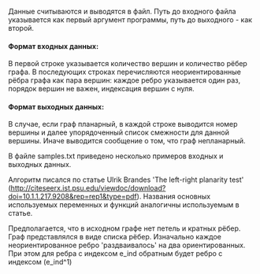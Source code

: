 Данные считываются и выводятся в файл. Путь до входного файла указывается как первый аргумент программы, путь до выходного - как второй.

#### Формат входных данных:
В первой строке указывается количество вершин и количество рёбер графа. В последующих строках перечисляются неориентированные рёбра графа как пара вершин: каждое ребро указывается один раз, порядок вершин не важен, индексация вершин с нуля.
#### Формат выходных данных:
В случае, если граф планарный, в каждой строке выводится номер вершины и далее упорядоченный список смежности для данной вершины. Иначе выводится сообщение о том, что граф непланарный.

В файле samples.txt приведено несколько примеров входных и выходных данных.


Алгоритм писался по статье Ulrik Brandes 'The left-right planarity test' (http://citeseerx.ist.psu.edu/viewdoc/download?doi=10.1.1.217.9208&rep=rep1&type=pdf). Названия основных используемых переменных и функций аналогичны используемым в статье. 

Предполагается, что в исходном графе нет петель и кратных рёбер.
Граф представлялся в виде списка рёбер. Изначально каждое неориентированное ребро 'раздваивалось' на два ориентированных. При этом для ребра с индексом e_ind обратным будет ребро с индексом (e_ind^1)
